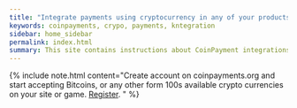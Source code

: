 ```yaml
---
title: "Integrate payments using cryptocurrency in any of your products"
keywords: coinpayments, crypo, payments, kntegration
sidebar: home_sidebar
permalink: index.html
summary: This site contains instructions about CoinPayment integrations
---
```


{% include note.html content="Create account on coinpayments.org and start accepting Bitcoins, or any other form 100s available crypto currencies on your site or game. <a alt='register on .org' href='https://www.coinpayments.net/register'>Register</a>. " %}


